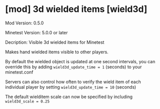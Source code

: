 [mod] 3d wielded items [wield3d]
================================

Mod Version: 0.5.0

Minetest Version: 5.0.0 or later

Decription: Visible 3d wielded items for Minetest

Makes hand wielded items visible to other players.

By default the wielded object is updated at one second intervals,
you can override this by adding `wield3d_update_time = 1` (seconds)
to your minetest.conf

Servers can also control how often to verify the wield item of each
individual player by setting `wield3d_update_time = 10` (seconds)

The default wielditem scale can now be specified by including `wield3d_scale = 0.25`

